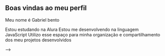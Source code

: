 ## Boas vindas ao meu perfil 
Meu nome é Gabriel bento

Estou estudando na Alura
Estou me desenvolvendo na linguagem JavaScript
Utilizo esse espaço para minha organização e compartilhamento dos meu projetos desenvolvidos


-->
